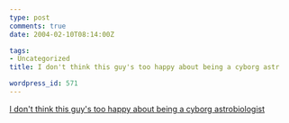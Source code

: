 ```yaml
---
type: post
comments: true
date: 2004-02-10T08:14:00Z

tags:
- Uncategorized
title: I don't think this guy's too happy about being a cyborg astr

wordpress_id: 571
---
```


[I don't think this guy's too happy about being a cyborg astrobiologist](http://news.bbc.co.uk/1/hi/sci/tech/3473139.stm)

